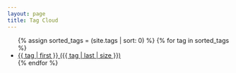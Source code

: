 ```yaml
---
layout: page
title: Tag Cloud
---
```

<ul class="tag-cloud">
{% assign sorted_tags = (site.tags | sort: 0) %}
{% for tag in sorted_tags %}
<li style="font-size: {{ tag | last | size | times: 100 | divided_by: site.tags.size | plus: 35  }}%">
<a href="/tags/{{ tag[0] }}">
{{ tag | first }} ({{ tag | last | size }})
    </a>
    </li>
{% endfor %}
</ul>
